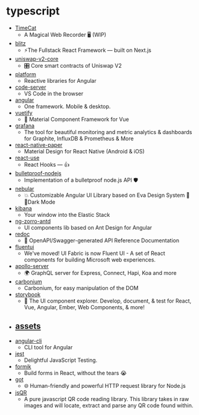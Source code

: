 # typescript
- [TimeCat](https://github.com/oct16/TimeCat)
  - A Magical Web Recorder 🖥 (WIP)
- [blitz](https://github.com/blitz-js/blitz)
  - ⚡️The Fullstack React Framework — built on Next.js
- [uniswap-v2-core](https://github.com/Uniswap/uniswap-v2-core)
  - 🎛 Core smart contracts of Uniswap V2
- [platform](https://github.com/ngrx/platform)
  - Reactive libraries for Angular
- [code-server](https://github.com/cdr/code-server)
  - VS Code in the browser
- [angular](https://github.com/angular/angular)
  - One framework. Mobile & desktop.
- [vuetify](https://github.com/vuetifyjs/vuetify)
  - 🐉 Material Component Framework for Vue
- [grafana](https://github.com/grafana/grafana)
  - The tool for beautiful monitoring and metric analytics & dashboards for Graphite, InfluxDB & Prometheus & More
- [react-native-paper](https://github.com/callstack/react-native-paper)
  - Material Design for React Native (Android & iOS)
- [react-use](https://github.com/streamich/react-use)
  - React Hooks — 👍
- [bulletproof-nodejs](https://github.com/santiq/bulletproof-nodejs)
  - Implementation of a bulletproof node.js API 🛡️
- [nebular](https://github.com/akveo/nebular)
  - 💥 Customizable Angular UI Library based on Eva Design System 🌚✨Dark Mode
- [kibana](https://github.com/elastic/kibana)
  - Your window into the Elastic Stack
- [ng-zorro-antd](https://github.com/NG-ZORRO/ng-zorro-antd)
  - UI components lib based on Ant Design for Angular
- [redoc](https://github.com/Redocly/redoc)
  - 📘 OpenAPI/Swagger-generated API Reference Documentation
- [fluentui](https://github.com/microsoft/fluentui)
  - We've moved! UI Fabric is now Fluent UI - A set of React components for building Microsoft web experiences.
- [apollo-server](https://github.com/apollographql/apollo-server)
  - 🌍 GraphQL server for Express, Connect, Hapi, Koa and more
- [carbonium](https://github.com/edwinm/carbonium)
  - Carbonium, for easy manipulation of the DOM
- [storybook](https://github.com/storybookjs/storybook)
  - 📓 The UI component explorer. Develop, document, & test for React, Vue, Angular, Ember, Web Components, & more!
- [assets](https://github.com/trustwallet/assets)
  - 
- [angular-cli](https://github.com/angular/angular-cli)
  - CLI tool for Angular
- [jest](https://github.com/facebook/jest)
  - Delightful JavaScript Testing.
- [formik](https://github.com/formium/formik)
  - Build forms in React, without the tears 😭
- [got](https://github.com/sindresorhus/got)
  - 🌐 Human-friendly and powerful HTTP request library for Node.js
- [jsQR](https://github.com/cozmo/jsQR)
  - A pure javascript QR code reading library. This library takes in raw images and will locate, extract and parse any QR code found within.
